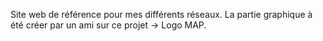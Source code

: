 Site web de référence pour mes différents réseaux.
La partie graphique à été créer par un ami sur ce projet -> Logo MAP.
